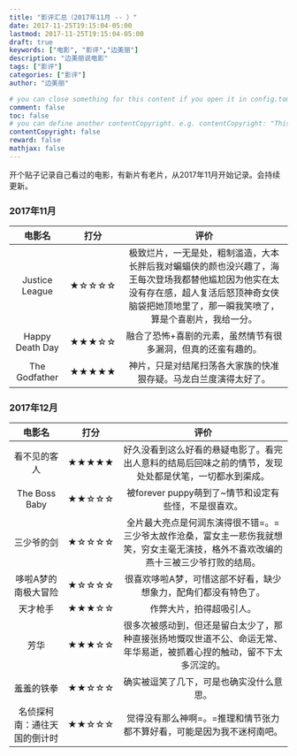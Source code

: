 ```yaml
---
title: "影评汇总（2017年11月 -- ）"
date: 2017-11-25T19:15:04-05:00
lastmod: 2017-11-25T19:15:04-05:00
draft: true
keywords: ["电影", "影评","边美丽"]
description: "边美丽说电影"
tags: ["影评"]
categories: ["影评"]
author: "边美丽"

# you can close something for this content if you open it in config.toml.
comment: false
toc: false
# you can define another contentCopyright. e.g. contentCopyright: "This is an another copyright."
contentCopyright: false
reward: false
mathjax: false
---
```

开个贴子记录自己看过的电影，有新片有老片，从2017年11月开始记录。会持续更新。

### 2017年11月
| 电影名        | 打分          | 评价  |
| :---: |:-------------:| :-----:|
| Justice League| ★☆☆☆☆ | 极致烂片，一无是处，粗制滥造，大本长胖后我对蝙蝠侠的颜也没兴趣了，海王每次登场我都替他尴尬因为他实在太没有存在感，超人复活后怒顶神奇女侠脑袋把她顶地里了，那一瞬我笑喷了，算是个喜剧片，我给一分。 |
| Happy Death Day| ★★★☆☆      |   融合了恐怖+喜剧的元素，虽然情节有很多漏洞，但真的还蛮有趣的。|
| The Godfather | ★★★★★      |   神片，只是对结尾扫荡各大家族的快准狠存疑。马龙白兰度演得太好了。|
### 2017年12月
| 电影名        | 打分          | 评价  |
| :---: |:-------------:| :-----:|
| 看不见的客人| ★★★★★      |   好久没看到这么好看的悬疑电影了。看完出人意料的结局后回味之前的情节，发现处处都是伏笔，一切都水到渠成。|
| The Boss Baby| ★★☆☆☆      |   被forever puppy萌到了~情节和设定有些怪，不是很喜欢。|
| 三少爷的剑| ★☆☆☆☆      |   全片最大亮点是何润东演得很不错=。=三少爷太故作沧桑，富女主一悲伤我就想笑，穷女主毫无演技，格外不喜欢改编的燕十三被三少爷打败的结局。|
| 哆啦A梦的南极大冒险| ★☆☆☆☆      |   很喜欢哆啦A梦，可惜这部不好看，缺少想象力，配角们都没有特色了。|
| 天才枪手| ★★★☆☆      |  作弊大片，拍得超吸引人。 |
| 芳华| ★★★☆☆      |  很多次被感动到，但还是留白太少了，那种直接张扬地慨叹世道不公、命运无常、年华易逝，被抓着心捏的触动，留不下太多沉淀的。|
| 羞羞的铁拳| ★★☆☆☆      |  确实被逗笑了几下，可是也确实没什么意思。 |
| 名侦探柯南：通往天国的倒计时| ★★☆☆☆      |  觉得没有那么神啊=。=推理和情节张力都不算好看，可能是因为我不迷柯南吧。 |
